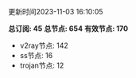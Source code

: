 更新时间2023-11-03 16:10:05

**总订阅: 45**
**总节点: 654**
**有效节点: 170**
- v2ray节点: 142
- ss节点: 16
- trojan节点: 12
